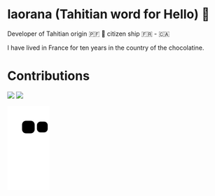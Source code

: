 # Iaorana (Tahitian word for Hello) 🤙

<p>Developer of Tahitian origin 🇵🇫 🌴 citizen ship 🇫🇷 - 🇨🇦</p>
 
<p>I have lived in France for ten years in the country of the chocolatine.</p>

<div>
  <h1>Contributions</h1>

  <img src="https://github-readme-stats.vercel.app/api?username=Rooarii&count_private=true" >
 
  <img  width="450" src="https://github-readme-stats.vercel.app/api?username=Rooarii&show_icons=true" >
</div>


![rooarii snake gif](https://github.com/Rooarii/Rooarii/blob/output/github-contribution-grid-snake.svg)
